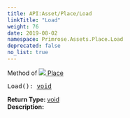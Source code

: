 ```yaml
---
title: API:Asset/Place/Load
linkTitle: "Load"
weight: 76
date: 2019-08-02
namespace: Primrose.Assets.Place.Load
deprecated: false
no_list: true
---
```

Method of <a href="/docs/api-reference/Class/Place"><img src="/icons/silk/default.png"/>&nbsp;Place</a>
<pre class="method-declaration">
Load(): <a class="type" href="/docs/api-reference/System/void">void</a></pre>
<b>Return Type: </b>
<a class="type" href="/docs/api-reference/System/void">void</a>
<br/>
<b>Description: </b>